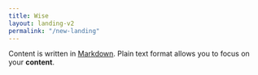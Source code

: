 ```yaml
---
title: Wise
layout: landing-v2
permalink: "/new-landing"
---
```


Content is written in [Markdown](https://learnxinyminutes.com/docs/markdown/). Plain text format allows you to focus on your **content**.
